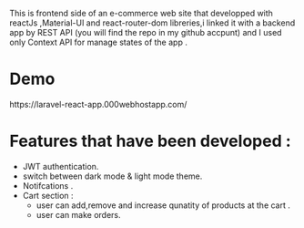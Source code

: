 This is frontend side  of an e-commerce web site that developped with reactJs ,Material-UI and react-router-dom libreries,i linked it with a backend app by REST API (you will find the repo in my github accpunt) and I used only Context API for manage states of the app .
<h1>Demo</h1>
https://laravel-react-app.000webhostapp.com/
<h1>Features that have been developed :</h1>
<ul>
  <li>JWT authentication.</li>
  <li>switch between dark mode & light mode theme.</li>
  <li>Notifcations .</li>
  <li>
     Cart section :
    <ul>
      <li>user can add,remove and increase qunatity of products at the cart .</li>
      <li>user can make orders.</li>
    </ul>
  
  </li>
  
</ul>
